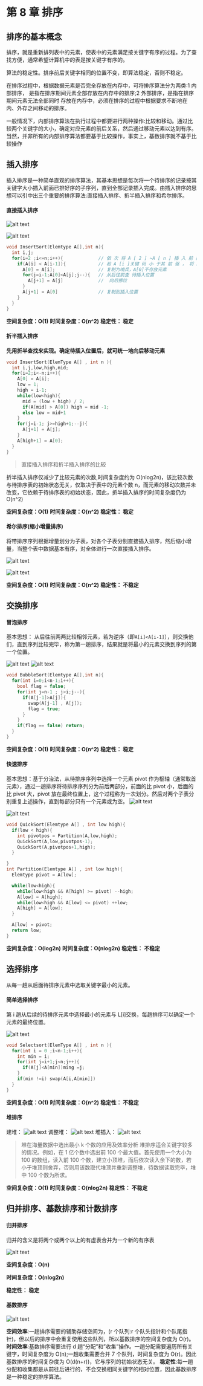 # 第 8 章 排序

## 排序的基本概念

排序，就是重新排列表中的元素，使表中的元素满足按关键字有序的过程。为了查找方便，通常希望计算机中的表是按关键字有序的。

算法的稳定性。排序前后关键字相同的位置不变，即算法稳定，否则不稳定。

在排序过程中，根据数据元素是否完全存放在内存中，可将排序算法分为两类:1 内部排序， 是指在排序期间元素全部存放在内存中的排序;2 外部排序，是指在排序期间元素无法全部同时 存放在内存中，必须在排序的过程中根据要求不断地在内、外存之间移动的排序。

一般情况下，内部排序算法在执行过程中都要进行两种操作:比较和移动。通过比较两个关键字的大小，确定对应元素的前后关系，然后通过移动元素以达到有序。当然，并非所有的内部排序算法都要基于比较操作，事实上，基数排序就不基于比较操作

## 插入排序

插入排序是一种简单直观的排序算法，其基本思想是每次将一个待排序的记录按其关键字大小插入前面已排好序的子序列，直到全部记录插入完成。由插入排序的思想可以引中出三个重要的排序算法:直接插入排序、折半插入排序和希尔排序。

#### 直接插入排序

![alt text](./img/直接插入排序.png)

![alt text](./img/insertsort.gif)

```c
void InsertSort(Elemtype A[],int n){
  int i,j;
  for(i=2 ;i<=n;i++){             // 依 次 将 A [ 2 ] ~A [ n ] 插 入 前 面 已 排 序 序 列
    if(A[i] < A[i-1]){            // 若 A [i ]关键 码 小 于其 前 驱 ， 将 A [i ]插 入有 序 表
      A[0] = A[i];                // 复制为哨兵，A[0]不存放元素
      for(j=i-1;A[0]<A[j];j--){   // 从后往前査 待插入位置
        A[j+1] = A[j]             //  向后挪位
      }
      A[j+1] = A[0]               // 复制到插入位置
    }
  }
}
```

**空间复杂度：O(1)**
**时间复杂度：O(n^2)**
**稳定性： 稳定**

#### 折半插入排序

**先用折半查找来实现。确定待插入位置后，就可统一地向后移动元素**

```c
void InsertSort(ElemType A[] , int n ){
  int i,j,low,high,mid;
  for(i=2;i<-n;i++){
    A[0] = A[i];
    low = 1;
    high = i-1;
    while(low<high){
      mid = (low + high) / 2;
      if(A[mid] > A[0]) high = mid -1;
      else low = mid+1
    }
    for(j=i-1; j>=high+1;--j){
      A[j+1] = A[j];
    }
    A[high+1] = A[0];
  }
}
```

> 直接插入排序和折半插入排序的比较

折半插入排序仅减少了比较元素的次数,时间复杂度约为 O(nlog2n)，该比较次数与待排序表的初始状态无关，仅取决于表中的元素个数 n，而元素的移动次数并未改变，它依赖于待排序表的初始状态，因此，折半插入排序的时间复杂度仍为 O(n^2)

**空间复杂度：O(1)**
**时间复杂度：O(n^2)**
**稳定性： 稳定**

#### 希尔排序(缩小增量排序)

将带排序序列根据增量划分为子表，对各个子表分别直接插入排序，然后缩小增量，当整个表中数据基本有序，对全体进行一次直接插入排序。

![alt text](./img/希尔排序.png)

![alt text](./img/希尔排序.webp)

**空间复杂度：O(1)**
**时间复杂度：O(n^2)**
**稳定性： 不稳定**

## 交换排序

#### 冒泡排序

基本思想： 从后往前两两比较相邻元素，若为逆序（即`A[i]<A[i-1]`），则交换他们，直到序列比较完毕，称为第一趟排序，结果就是将最小的元素交换到序列的第一个位置。

![alt text](./img/冒泡排序.png)
![alt text](./img/冒泡排序.gif)

```c
void BubbleSort(Elemtype A[],int n){
  for(int i=0;i<n-1;i++){
    bool flag = false;
    for(int j=n-1 ; j>i;j--){
      if(A[j-1]>A[j]){
        swap(A[j-1] , A[j]);
        flag = true;
      }
    }
    if(flag == false) return;
  }
}
```

**空间复杂度：O(1)**
**时间复杂度：O(n^2)**
**稳定性： 稳定**

#### 快速排序

基本思想：基于分治法，从待排序序列中选择一个元素 pivot 作为枢轴（通常取首元素），通过一趟排序将待排序序列分为前后两部分，前面的比 pivot 小，后面的比 pivot 大，pivot 放在最终位置上，这个过程称为一次划分。然后对两个子表分别重复上述操作，直到每部分只有一个元素或为空。
![alt text](./img/快排.png)

![alt text](./img/快排.gif)

```c
void QuickSort(Elemtype A[] , int low high){
  if(low < high){
    int pivotpos = Partition(A,low,high);
    QuickSort(A,low,pivotpos-1);
    QuickSort(A,pivotpos+1,high);
  }

}
int Partition(Elemtype A[] , int low high){
  Elemtype pivot = A[low];

  while(low<high){
    while(low<high && A[high] >= pivot) --high;
    A[low] = A[high];
    while(low<high && A[low] <= pivot) ++low;
    A[high] = A[low];
  }

  A[low] = pivot;
  return low;
}
```

**空间复杂度：O(log2n)**
**时间复杂度：O(nlog2n)**
**稳定性： 不稳定**

## 选择排序

从每一趟从后面待排序元素中选取关键字最小的元素。

#### 简单选择排序

第 i 趟从后续的待排序元素中选择最小的元素与 L[i]交换，每趟排序可以确定一个元素的最终位置。

![alt text](./img/选择排序.gif)

```c
void Selectsort(ElemType A[] , int n ){
  for(int i = 0 ;i<n-1;i++){
    int min = i;
    for(int j=i+1;j<n;j++){
      if(A[j]<A[min])ming =j;
    }
    if(min !=i) swap(A[i,A[min]])
  }
}


```

**空间复杂度：O(1)**
**时间复杂度：O(n^2)**
**稳定性： 不稳定**

#### 堆排序

建堆：
![alt text](./img/自下往上调整大根堆.png)
调整堆：
![alt text](./img/输出调整堆.png)
堆插入：
![alt text](./img/大根堆插入.png)

> 堆在海量数据中选出最小 k 个数的应用及效率分析
> 堆排序适合关键字较多的情况。例如，在 1 亿个数中选出前 100 个最大值。首先使用一个大小为 100 的数组，读入前 100 个数，建立小顶堆，而后依次读入余下的数，若小于堆顶则舍弃，否则用该数取代堆顶并重新调整堆，待数据读取完毕，堆中 100 个数为所求。

**空间复杂度：O(1)**
**时间复杂度：O(nlog2n)**
**稳定性： 不稳定**

## 归并排序、基数排序和计数排序

#### 归并排序

归并的含义是将两个或两个以上的有虚表合并为一个新的有序表

![alt text](./img/二路归并.png)

**空间复杂度：O(n)**

**时间复杂度：O(nlog2n)**

**稳定性： 稳定**

#### 基数排序

![alt text](./img/基数排序.png)

**空间效率**:一趟排序需要的辅助存储空间为，(r 个队列:r 个队头指针和个队尾指针)，但以后的排序中会重复使用这些队列，所以基数排序的空间复杂度为 O(r)。
**时间效率**:基数排序需要进行 d 趟“分配”和”收集”操作。一趟分配需要遍历所有关键字，时间复杂度为 O(n);一趟收集需要合并 7 个队列，时间复杂度为 O(r)。因此基数排序的时间复杂度为 O(d(n+r))，它与序列的初始状态无关。
**稳定性**:每一趟分配和收集都是从前往后进行的，不会交换相同关键字的相对位置，因此基数排序是一种稳定的排序算法。
